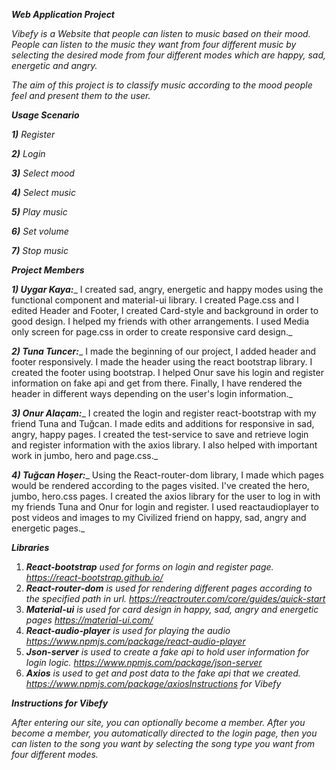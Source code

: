 **_Web Application Project_**

_Vibefy is a Website that people can listen to music based on their mood. People can listen to the music they want from four different music by selecting the desired mode from four different modes which are happy, sad, energetic and angry._

_The aim of this project is to classify music according to the mood people feel and present them to the user._

**_Usage Scenario_**

**_1)_** _Register_

**_2)_** _Login_

**_3)_** _Select mood_

**_4)_** _Select music_

**_5)_** _Play music_

**_6)_** _Set volume_

**_7)_** _Stop music_

**_Project Members_**

**_1) Uygar Kaya:_**_ I created sad, angry, energetic and happy modes using the functional component and material-ui library. I created Page.css and I edited Header and Footer, I created Card-style and background in order to good design. I helped my friends with other arrangements. I used Media only screen for page.css in order to create responsive card design._

**_2) Tuna Tuncer:_**_ I made the beginning of our project, I added header and footer responsively. I made the header using the react bootstrap library. I created the footer using bootstrap. I helped Onur save his login and register information on fake api and get from there. Finally, I have rendered the header in different ways depending on the user&#39;s login information._

**_3) Onur Alaçam:_**_ I created the login and register react-bootstrap with my friend Tuna and Tuğcan. I made edits and additions for responsive in sad, angry, happy pages. I created the test-service to save and retrieve login and register information with the axios library. I also helped with important work in jumbo, hero and page.css._

**_4) Tuğcan Hoşer:_**_ Using the React-router-dom library, I made which pages would be rendered according to the pages visited. I&#39;ve created the hero, jumbo, hero.css pages. I created the axios library for the user to log in with my friends Tuna and Onur for login and register. I used reactaudioplayer to post videos and images to my Civilized friend on happy, sad, angry and energetic pages._

**_Libraries_**

1. **_React-bootstrap_** _used for forms on login and register page. https://react-bootstrap.github.io/_
2. **_React-router-dom_** _is used for rendering different pages according to the specified path in url. https://reactrouter.com/core/guides/quick-start_
3. **_Material-ui_** _is used for card design in happy, sad, angry and energetic pages https://material-ui.com/_
4. **_React-audio-player_** _is used for playing the audio https://www.npmjs.com/package/react-audio-player_
5. **_Json-server_** _is used to create a fake api to hold user information for login logic. https://www.npmjs.com/package/json-server_
6. **_Axios_** _is used to get and post data to the fake api that we created. https://www.npmjs.com/package/axiosInstructions for Vibefy_

**_Instructions for Vibefy_**

_After entering our site, you can optionally become a member. After you become a member, you automatically directed to the login page, then you can listen to the song you want by selecting the song type you want from four different modes._
